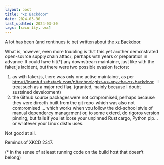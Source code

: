 ```yaml
---
layout: post
title: "xz Backdoor"
date: 2024-03-30
last_updated: 2024-03-30
tags: [security, oss]
---
```


A lot has been (and continues to be) written about the [xz Backdoor](https://www.openwall.com/lists/oss-security/2024/03/29/4).

What is, however, even more troubling is that this yet another demonstrated open-source supply chain attack, perhaps with years of preparation in advance. It could have hit(*) any downstream maintainer, just like with the faker.js incident, but there were two possible evasion factors:
1. as with faker.js, there was only one active maintainer, as per https://lcamtuf.substack.com/p/technologist-vs-spy-the-xz-backdoor . I treat such as a major red flag. (granted, mainly because I doubt sustained development)
2. the Github source packages were not compromised, perhaps because they were directly built from the git repo, which was also not compromised
… which works when you follow the old-school style of manual dependency management or, to some extend, do rigoros version pinning, but fails if you let loose your unpinned Rust cargo, Python pip… or whatever your Linux distro uses. 

Not good at all.

Reminds of XKCD 2347.


(* in the sense of at least running code on the build host that doesn‘t belong)